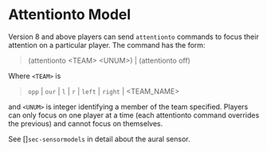 # Attentionto Model

Version 8 and above players can send `attentionto` commands to focus their attention on a particular player.
The command has the form:

> (attentionto \<TEAM> \<UNUM>) | (attentionto off)

Where `<TEAM>` is

> `opp` | `our` | `l` | `r` | `left` | `right` | \<TEAM_NAME>

and `<UNUM>` is integer identifying a member of the team specified.
Players can only focus on one player at a time (each attentionto command
overrides the previous) and cannot focus on themselves.

See []`sec-sensormodels` in detail about the aural sensor.
<!---Correct this refrence later--->
